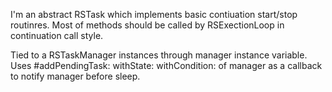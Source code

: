 I'm an abstract RSTask which implements basic contiuation start/stop routinres. Most of methods should be called by RSExectionLoop in continuation call style.

Tied to a RSTaskManager instances through manager instance variable. Uses #addPendingTask:  withState:  withCondition:  of manager as a callback to notify manager before sleep.